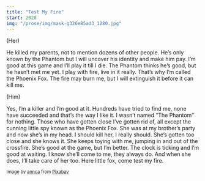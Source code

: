 ```yaml
---
title: "Test My Fire"
start: 2020
img: "/prose/img/mask-g326e85ad3_1280.jpg"
---
```


(Her)

He killed my parents, not to mention dozens of other people. He’s only known by the Phantom but I will uncover his identity and make him pay. I’m good at this game and I’ll play it till I die. The Phantom thinks he’s good, but he hasn’t met me yet. I play with fire, live in it really. That’s why I’m called the Phoenix Fox. The fire may burn me, but I will extinguish it before it can kill me.

(Him)

Yes, I’m a killer and I’m good at it. Hundreds have tried to find me, none have succeeded and that’s the way I like it. I wasn’t named “The Phantom’’ for nothing. Those who have gotten close I’ve gotten rid of, all except the cunning little spy known as the Phoenix Fox. She was at my brother’s party and now she’s in my head. I should kill her, I really should. She’s gotten too close and she knows it. She keeps toying with me, jumping in and out of the crossfire. She’s good at the game, but I’m better. The clock is ticking and I’m good at waiting. I know she’ll come to me, they always do. And when she does, I’ll take care of her too. Here little fox, come test my fire.

<small>Image by <a href="https://pixabay.com/users/anncapictures-1564471/?utm_source=link-attribution&amp;utm_medium=referral&amp;utm_campaign=image&amp;utm_content=2014551">annca</a> from <a href="https://pixabay.com//?utm_source=link-attribution&amp;utm_medium=referral&amp;utm_campaign=image&amp;utm_content=2014551">Pixabay</a></small>